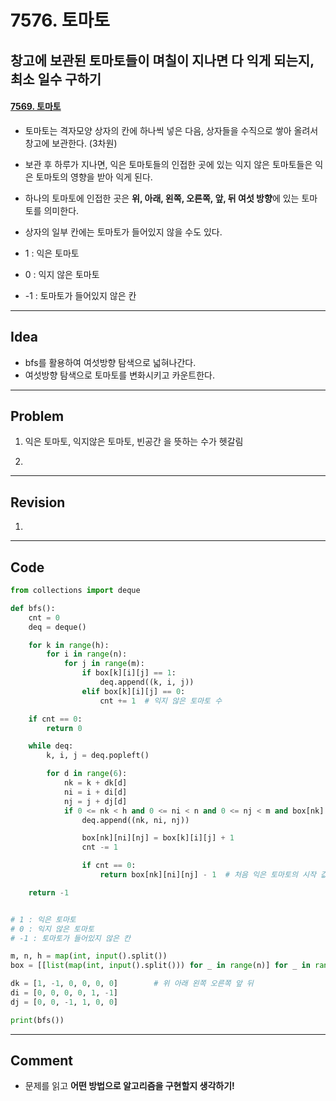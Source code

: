# 7576. 토마토

## 창고에 보관된 토마토들이 며칠이 지나면 다 익게 되는지, 최소 일수 구하기

#### [7569. 토마토](https://www.acmicpc.net/problem/7569)

- 토마토는 격자모양 상자의 칸에 하나씩 넣은 다음, 상자들을 수직으로 쌓아 올려서 창고에 보관한다. (3차원)
- 보관 후 하루가 지나면, 익은 토마토들의 인접한 곳에 있는 익지 않은 토마토들은 익은 토마토의 영향을 받아 익게 된다.
- 하나의 토마토에 인접한 곳은 **위, 아래, 왼쪽, 오른쪽, 앞, 뒤 여섯 방향**에 있는 토마토를 의미한다. 
- 상자의 일부 칸에는 토마토가 들어있지 않을 수도 있다.



- 1 : 익은 토마토
- 0 : 익지 않은 토마토
- -1 : 토마토가 들어있지 않은 칸

---

## Idea

- bfs를 활용하여 여섯방향 탐색으로 넓혀나간다.
- 여섯방향 탐색으로 토마토를 변화시키고 카운트한다.

---

## Problem

1. 익은 토마토, 익지않은 토마토, 빈공간 을 뜻하는 수가 헷갈림

2. 

   

---

## Revision

1. 

   
   
   

---

## Code

```python
from collections import deque

def bfs():
    cnt = 0
    deq = deque()

    for k in range(h):
        for i in range(n):
            for j in range(m):
                if box[k][i][j] == 1:
                    deq.append((k, i, j))
                elif box[k][i][j] == 0:
                    cnt += 1  # 익지 않은 토마토 수

    if cnt == 0:
        return 0

    while deq:
        k, i, j = deq.popleft()

        for d in range(6):
            nk = k + dk[d]
            ni = i + di[d]
            nj = j + dj[d]
            if 0 <= nk < h and 0 <= ni < n and 0 <= nj < m and box[nk][ni][nj] == 0:
                deq.append((nk, ni, nj))

                box[nk][ni][nj] = box[k][i][j] + 1
                cnt -= 1

                if cnt == 0:
                    return box[nk][ni][nj] - 1  # 처음 익은 토마토의 시작 값이 1

    return -1


# 1 : 익은 토마토
# 0 : 익지 않은 토마토
# -1 : 토마토가 들어있지 않은 칸

m, n, h = map(int, input().split())
box = [[list(map(int, input().split())) for _ in range(n)] for _ in range(h)]

dk = [1, -1, 0, 0, 0, 0]        # 위 아래 왼쪽 오른쪽 앞 뒤
di = [0, 0, 0, 0, 1, -1]
dj = [0, 0, -1, 1, 0, 0]

print(bfs())
```

---

## Comment

- 문제를 읽고 **어떤 방법으로 알고리즘을 구현할지 생각하기!**

